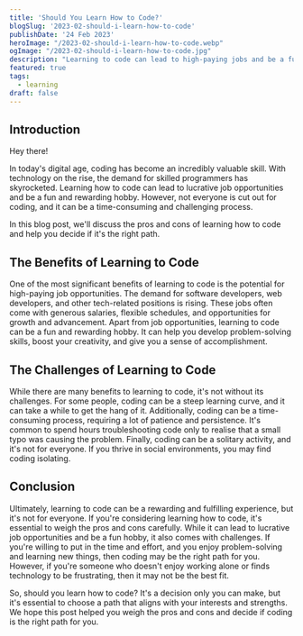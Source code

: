 ```yaml
---
title: 'Should You Learn How to Code?'
blogSlug: '2023-02-should-i-learn-how-to-code'
publishDate: '24 Feb 2023'
heroImage: "/2023-02-should-i-learn-how-to-code.webp"
ogImage: "/2023-02-should-i-learn-how-to-code.jpg"
description: "Learning to code can lead to high-paying jobs and be a fun hobby, but it comes with challenges. It's important to weigh the pros and cons carefully before diving in"
featured: true
tags:
  - learning
draft: false
---
```


## Introduction

Hey there!

In today's digital age, coding has become an incredibly valuable skill. With technology on the rise, the demand for skilled programmers has skyrocketed. Learning how to code can lead to lucrative job opportunities and be a fun and rewarding hobby. However, not everyone is cut out for coding, and it can be a time-consuming and challenging process.

In this blog post, we'll discuss the pros and cons of learning how to code and help you decide if it's the right path.

## The Benefits of Learning to Code

One of the most significant benefits of learning to code is the potential for high-paying job opportunities. The demand for software developers, web developers, and other tech-related positions is rising. These jobs often come with generous salaries, flexible schedules, and opportunities for growth and advancement. Apart from job opportunities, learning to code can be a fun and rewarding hobby. It can help you develop problem-solving skills, boost your creativity, and give you a sense of accomplishment.

## The Challenges of Learning to Code

While there are many benefits to learning to code, it's not without its challenges. For some people, coding can be a steep learning curve, and it can take a while to get the hang of it. Additionally, coding can be a time-consuming process, requiring a lot of patience and persistence. It's common to spend hours troubleshooting code only to realise that a small typo was causing the problem. Finally, coding can be a solitary activity, and it's not for everyone. If you thrive in social environments, you may find coding isolating.

## Conclusion

Ultimately, learning to code can be a rewarding and fulfilling experience, but it's not for everyone. If you're considering learning how to code, it's essential to weigh the pros and cons carefully. While it can lead to lucrative job opportunities and be a fun hobby, it also comes with challenges. If you're willing to put in the time and effort, and you enjoy problem-solving and learning new things, then coding may be the right path for you. However, if you're someone who doesn't enjoy working alone or finds technology to be frustrating, then it may not be the best fit.

So, should you learn how to code? It's a decision only you can make, but it's essential to choose a path that aligns with your interests and strengths. We hope this post helped you weigh the pros and cons and decide if coding is the right path for you.
